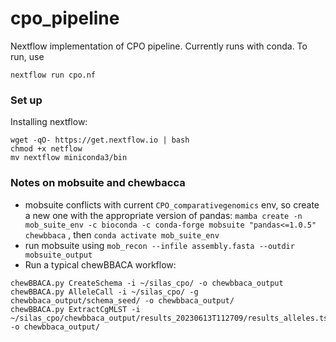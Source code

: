 # cpo_pipeline
Nextflow implementation of CPO pipeline. Currently runs with conda. To run, use
```
nextflow run cpo.nf
```


### Set up
Installing nextflow:
```
wget -qO- https://get.nextflow.io | bash
chmod +x netflow
mv nextflow miniconda3/bin
```

### Notes on mobsuite and chewbacca
- mobsuite conflicts with current `CPO_comparativegenomics` env, so create a new one with the appropriate version of pandas: 
`mamba create -n mob_suite_env -c bioconda -c conda-forge mobsuite "pandas<=1.0.5" chewbbaca` , then `conda activate mob_suite_env` 
- run mobsuite using `mob_recon --infile assembly.fasta --outdir mobsuite_output`
- Run a typical chewBBACA workflow:
```
chewBBACA.py CreateSchema -i ~/silas_cpo/ -o chewbbaca_output 
chewBBACA.py AlleleCall -i ~/silas_cpo/ -g  chewbbaca_output/schema_seed/ -o chewbbaca_output/ 
chewBBACA.py ExtractCgMLST -i ~/silas_cpo/chewbbaca_output/results_20230613T112709/results_alleles.tsv -o chewbbaca_output/ 
```
